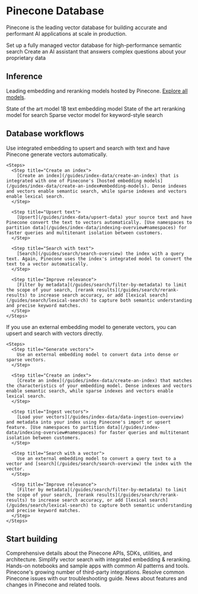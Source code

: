 # Pinecone Database

Pinecone is the leading vector database for building accurate and performant AI applications at scale in production.

<CardGroup cols={2}>
  <Card title="Database quickstart" icon="database" href="/guides/get-started/quickstart">
    Set up a fully managed vector database for high-performance semantic search
  </Card>

  <Card title="Assistant quickstart" icon="comments" href="/guides/assistant/quickstart">
    Create an AI assistant that answers complex questions about your proprietary data
  </Card>
</CardGroup>

## Inference

Leading embedding and reranking models hosted by Pinecone. [Explore all models](/models).

<CardGroup cols={3}>
  <Card title="llama-text-embed" titleSize="p" href="/models/llama-text-embed-v2" horizontal>
    State of the art model 1B text embedding model
  </Card>

  <Card title="cohere-rerank-3.5" titleSize="p" href="/models/cohere-rerank-3.5" horizontal>
    State of the art reranking model for search
  </Card>

  <Card title="pinecone-sparse-v0" titleSize="p" href="/models/pinecone-sparse-english-v0" horizontal>
    Sparse vector model for keyword-style search
  </Card>
</CardGroup>

## Database workflows

<Tabs>
  <Tab title="Integrated embedding">
    Use integrated embedding to upsert and search with text and have Pinecone generate vectors automatically.

    <Steps>
      <Step title="Create an index">
        [Create an index](/guides/index-data/create-an-index) that is integrated with one of Pinecone's [hosted embedding models](/guides/index-data/create-an-index#embedding-models). Dense indexes and vectors enable semantic search, while sparse indexes and vectors enable lexical search.
      </Step>

      <Step title="Upsert text">
        [Upsert](/guides/index-data/upsert-data) your source text and have Pinecone convert the text to vectors automatically. [Use namespaces to partition data](/guides/index-data/indexing-overview#namespaces) for faster queries and multitenant isolation between customers.
      </Step>

      <Step title="Search with text">
        [Search](/guides/search/search-overview) the index with a query text. Again, Pinecone uses the index's integrated model to convert the text to a vector automatically.
      </Step>

      <Step title="Improve relevance">
        [Filter by metadata](/guides/search/filter-by-metadata) to limit the scope of your search, [rerank results](/guides/search/rerank-results) to increase search accuracy, or add [lexical search](/guides/search/lexical-search) to capture both semantic understanding and precise keyword matches.
      </Step>
    </Steps>
  </Tab>

  <Tab title="Bring your own vectors">
    If you use an external embedding model to generate vectors, you can upsert and search with vectors directly.

    <Steps>
      <Step title="Generate vectors">
        Use an external embedding model to convert data into dense or sparse vectors.
      </Step>

      <Step title="Create an index">
        [Create an index](/guides/index-data/create-an-index) that matches the characteristics of your embedding model. Dense indexes and vectors enable semantic search, while sparse indexes and vectors enable lexical search.
      </Step>

      <Step title="Ingest vectors">
        [Load your vectors](/guides/index-data/data-ingestion-overview) and metadata into your index using Pinecone's import or upsert feature. [Use namespaces to partition data](/guides/index-data/indexing-overview#namespaces) for faster queries and multitenant isolation between customers.
      </Step>

      <Step title="Search with a vector">
        Use an external embedding model to convert a query text to a vector and [search](/guides/search/search-overview) the index with the vector.
      </Step>

      <Step title="Improve relevance">
        [Filter by metadata](/guides/search/filter-by-metadata) to limit the scope of your search, [rerank results](/guides/search/rerank-results) to increase search accuracy, or add [lexical search](/guides/search/lexical-search) to capture both semantic understanding and precise keyword matches.
      </Step>
    </Steps>
  </Tab>
</Tabs>

## Start building

<CardGroup cols={3}>
  <Card title="API Reference" icon="code-simple" href="/reference">
    Comprehensive details about the Pinecone APIs, SDKs, utilities, and architecture.
  </Card>

  <Card title="Integrated Inference" icon="cubes" href="/guides/index-data/indexing-overview#integrated-embedding">
    Simplify vector search with integrated embedding & reranking.
  </Card>

  <Card title="Examples" icon="grid-round" iconType="solid" href="/examples">
    Hands-on notebooks and sample apps with common AI patterns and tools.
  </Card>

  <Card title="Integrations" icon="link-simple" href="/integrations">
    Pinecone's growing number of third-party integrations.
  </Card>

  <Card title="Troubleshooting" icon="bug" href="/troubleshooting/contact-support">
    Resolve common Pinecone issues with our troubleshooting guide.
  </Card>

  <Card title="Releases" icon="party-horn" href="/release-notes">
    News about features and changes in Pinecone and related tools.
  </Card>
</CardGroup>